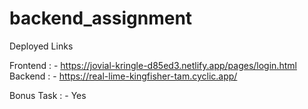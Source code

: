 # backend_assignment
Deployed Links

Frontend : - https://jovial-kringle-d85ed3.netlify.app/pages/login.html <br>
Backend : - https://real-lime-kingfisher-tam.cyclic.app/

Bonus Task : - Yes
